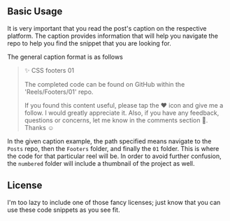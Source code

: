 ## Basic Usage

It is very important that you read the post's caption on the respective platform. The caption provides information that will help you navigate the repo to help you find the snippet that you are looking for.

The general caption format is as follows
>✨ CSS footers 01
>
>The completed code can be found on GitHub within the 'Reels/Footers/01' repo.
>
>If you found this content useful, please tap the ♥️ icon and give me a follow. I would greatly appreciate it. Also, if you have any feedback, questions or concerns, let me know in the comments section 💬. Thanks ☺️

In the given caption example, the path specified means navigate to the `Posts` repo, then the `Footers` folder, and finally the `01` folder. This is where the code for that particular reel will be. In order to avoid further confusion, the `numbered` folder will include a thumbnail of the project as well.

## License

I'm too lazy to include one of those fancy licenses; just know that you can use these code snippets as you see fit.
